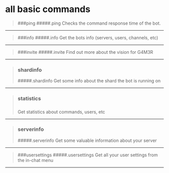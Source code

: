  # all basic commands

> ###ping
> #####.ping
> Checks the command response time of the bot.

---

> ###info
>#####.info
> Get the bots info \(servers, users, channels, etc\)

---

> ###invite
>#####.invite
> Find out more about the vision for G4M3R

---

> ### shardinfo
>#####.shardinfo
> Get some info about the shard the bot is running on

---

> ### statistics
>#####
> Get statistics about commands, users, etc

---

> ### serverinfo
>#####.serverinfo
> Get some valuable information about your server

---

> ###usersettings
>#####.usersettings
> Get all your user settings from the in-chat menu

---



